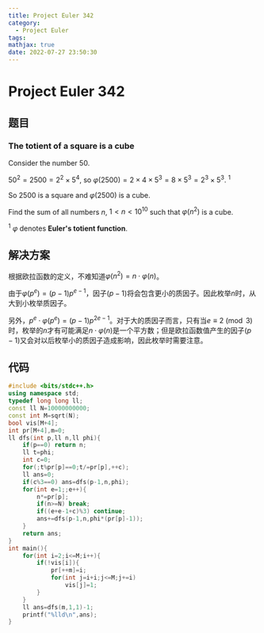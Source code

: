 ```yaml
---
title: Project Euler 342
category:
  - Project Euler
tags:
mathjax: true
date: 2022-07-27 23:50:30
---
```


<escape><!-- more --></escape>

# Project Euler 342

## 题目

### The totient of a square is a cube

Consider the number $50$.

$50^2 = 2500 = 2^2 \times 5^4$, so $\varphi(2500) = 2 \times 4 \times 5^3 = 8 \times 5^3 = 2^3 \times 5^3. \ ^1$

So $2500$ is a square and  $\varphi(2500)$ is a cube.

Find the sum of all numbers $n$, $1 < n < 10^{10}$ such that $\varphi(n^2)$ is a cube.

$^1\ \varphi$ denotes **Euler's totient function**.

## 解决方案

根据欧拉函数的定义，不难知道$\varphi(n^2)=n\cdot\varphi(n)$。

由于$\varphi(p^e)=(p-1)p^{e-1}$，因子$(p-1)$将会包含更小的质因子。因此枚举$n$时，从大到小枚举质因子。

另外，$p^e\cdot \varphi(p^e)=(p-1)p^{2e-1}$。对于大的质因子而言，只有当$e\equiv2\pmod3$时，枚举的$n$才有可能满足$n\cdot \varphi(n)$是一个平方数；但是欧拉函数值产生的因子$(p-1)$又会对以后枚举小的质因子造成影响，因此枚举时需要注意。

## 代码

```C++
#include <bits/stdc++.h>
using namespace std;
typedef long long ll;
const ll N=10000000000;
const int M=sqrt(N);
bool vis[M+4];
int pr[M+4],m=0;
ll dfs(int p,ll n,ll phi){
    if(p==0) return n;
    ll t=phi;
    int c=0;
    for(;t%pr[p]==0;t/=pr[p],++c);
    ll ans=0;
    if(c%3==0) ans=dfs(p-1,n,phi);
    for(int e=1;;e++){
        n*=pr[p];
        if(n>=N) break;
        if((e+e-1+c)%3) continue;
        ans+=dfs(p-1,n,phi*(pr[p]-1));
    }
    return ans;
}
int main(){
    for(int i=2;i<=M;i++){
        if(!vis[i]){
            pr[++m]=i;
            for(int j=i+i;j<=M;j+=i)
                vis[j]=1;
        }
    }
    ll ans=dfs(m,1,1)-1;
    printf("%lld\n",ans);
}

```
